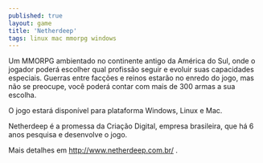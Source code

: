 ```yaml
---
published: true
layout: game
title: 'Netherdeep'
tags: linux mac mmorpg windows
---
```

Um MMORPG ambientado no continente antigo da América do Sul, onde o jogador poderá escolher qual profissão seguir e evoluir suas capacidades especiais. Guerras entre facções e reinos estarão no enredo do jogo, mas não se preocupe, você poderá contar com mais de 300 armas a sua escolha.

O jogo estará disponível para plataforma Windows, Linux e Mac.

Netherdeep é a promessa da Criação Digital, empresa brasileira, que há 6 anos pesquisa e desenvolve o jogo.

Mais detalhes em <a href="http://www.netherdeep.com.br/" target="_blank">http://www.netherdeep.com.br/</a>
.